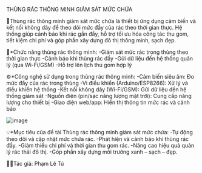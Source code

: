 THÙNG RÁC THÔNG MINH GIÁM SÁT MỨC CHỨA

📝Thùng rác thông minh giám sát mức chứa là thiết bị ứng dụng cảm biến và kết nối không dây để theo dõi mức đầy của rác theo thời gian thực. Hệ thống giúp cảnh báo khi rác gần đầy, hỗ trợ tối ưu hóa công tác thu gom, tiết kiệm chi phí và góp phần xây dựng đô thị thông minh, sạch đẹp.

🧠*Chức năng thùng rác thông minh:
-Giám sát mức rác trong thùng theo thời gian thực
-Cảnh báo khi thùng rác đầy
-Gửi dữ liệu đến hệ thống quản lý (qua Wi-Fi/GSM)
-Hỗ trợ lên lịch thu gom hợp lý

⚙️*Công nghệ sử dụng trong thùng rác thông minh:
-Cảm biến siêu âm: Đo mức đầy của rác trong thùng
-Vi điều khiển (Arduino/ESP8266): Xử lý và điều khiển hệ thống
-Kết nối không dây (Wi-Fi/GSM): Gửi dữ liệu đến hệ thống giám sát
-Nguồn điện (pin/sạc năng lượng mặt trời): Cung cấp năng lượng cho thiết bị
-Giao diện web/app: Hiển thị thông tin mức rác và cảnh báo

![image](https://github.com/user-attachments/assets/2809766f-71c9-48da-a528-b277fefdf231)

💡*Mục tiêu của đề tài Thùng rác thông minh giám sát mức chứa:
-Tự động theo dõi và cập nhật mức chứa rác.
-Phát hiện và cảnh báo khi thùng rác đầy.
-Giảm thiểu chi phí và thời gian thu gom rác.
-Nâng cao hiệu quả quản lý rác thải đô thị.
-Góp phần xây dựng môi trường xanh – sạch – đẹp.

👨‍💻Tác giả: Phạm Lê Tú
